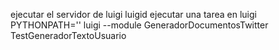 ejecutar el servidor de luigi
luigid
ejecutar una tarea en luigi 
PYTHONPATH='' luigi --module GeneradorDocumentosTwitter TestGeneradorTextoUsuario